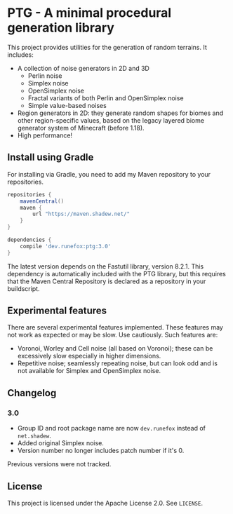 # PTG - A minimal procedural generation library
This project provides utilities for the generation of random terrains. It includes:
- A collection of noise generators in 2D and 3D
  - Perlin noise
  - Simplex noise
  - OpenSimplex noise
  - Fractal variants of both Perlin and OpenSimplex noise
  - Simple value-based noises
- Region generators in 2D: they generate random shapes for biomes and other region-specific values, based on the legacy layered biome generator system of Minecraft (before 1.18).
- High performance!

## Install using Gradle
For installing via Gradle, you need to add my Maven repository to your repositories.
```groovy
repositories {
    mavenCentral()
    maven {
        url "https://maven.shadew.net/"
    }
}

dependencies {
    compile 'dev.runefox:ptg:3.0'
}
```
The latest version depends on the Fastutil library, version 8.2.1. This dependency is automatically included with the PTG library, but this requires that the Maven Central Repository is declared as a repository in your buildscript.

## Experimental features
There are several experimental features implemented. These features may not work as expected or may be slow. Use cautiously. Such features are:
- Voronoi, Worley and Cell noise (all based on Voronoi); these can be excessively slow especially in higher dimensions.
- Repetitive noise; seamlessly repeating noise, but can look odd and is not available for Simplex and OpenSimplex noise.

## Changelog
### 3.0
- Group ID and root package name are now `dev.runefox` instead of `net.shadew`.
- Added original Simplex noise.
- Version number no longer includes patch number if it's 0.

Previous versions were not tracked.

## License
This project is licensed under the Apache License 2.0. See `LICENSE`.
